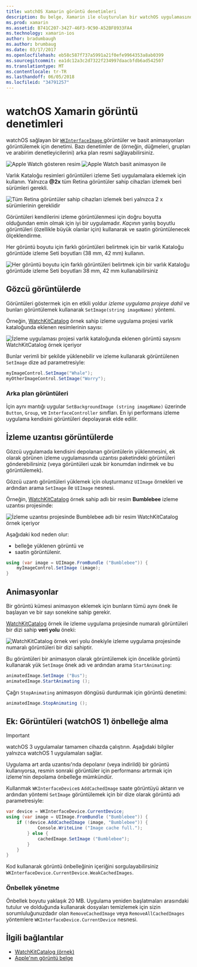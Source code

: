 ```yaml
---
title: watchOS Xamarin görüntü denetimleri
description: Bu belge, Xamarin ile oluşturulan bir watchOS uygulamasında görüntü denetimleri kullanmayı açıklar. WKInterfaceImage denetimi, bir izleme uzantısı, animasyonları ve daha fazla bilgi için görüntüleri ekleme Setımage yöntemi açıklanır.
ms.prod: xamarin
ms.assetid: B741C207-3427-46F3-9C90-A52BF8933FA4
ms.technology: xamarin-ios
author: bradumbaugh
ms.author: brumbaug
ms.date: 03/17/2017
ms.openlocfilehash: eb58c587f737a5991a21f0efe9964353a8ab0399
ms.sourcegitcommit: ea1dc12a3c2d7322f234997daacbfdb6ad542507
ms.translationtype: MT
ms.contentlocale: tr-TR
ms.lasthandoff: 06/05/2018
ms.locfileid: "34791257"
---
```

# <a name="watchos-image-controls-in-xamarin"></a>watchOS Xamarin görüntü denetimleri

watchOS sağlayan bir [ `WKInterfaceImage` ](https://developer.xamarin.com/api/type/WatchKit.WKInterfaceImage/) görüntüler ve basit animasyonları görüntülemek için denetimi. Bazı denetimler de (örneğin, düğmeleri, grupları ve arabirim denetleyicilerini) arka plan resmi sağlayabilirsiniz.

![](image-images/image-walkway.png "Apple Watch gösteren resim") ![](image-images/image-animation.png "Apple Watch basit animasyon ile")
<!-- watch image courtesy of http://infinitapps.com/bezel/ -->

Varlık Kataloğu resimleri görüntüleri izleme Seti uygulamalara eklemek için kullanın.
Yalnızca **@2x** tüm Retina görüntüler sahip cihazları izlemek beri sürümleri gerekli.

![](image-images/asset-universal-sml.png "Tüm Retina görüntüler sahip cihazları izlemek beri yalnızca 2 x sürümlerinin gereklidir")

Görüntüleri kendilerini izleme görüntülenmesi için doğru boyutta olduğundan emin olmak için iyi bir uygulamadır. *Kaçının* yanlış boyutlu görüntüleri (özellikle büyük olanlar için) kullanarak ve saatin görüntülenecek ölçeklendirme.

Her görüntü boyutu için farklı görüntüleri belirtmek için bir varlık Kataloğu görüntüde izleme Seti boyutları (38 mm, 42 mm) kullanın.

![](image-images/asset-watch-sml.png "Her görüntü boyutu için farklı görüntüleri belirtmek için bir varlık Kataloğu görüntüde izleme Seti boyutları 38 mm, 42 mm kullanabilirsiniz")


## <a name="images-on-the-watch"></a>Gözcü görüntülerde

Görüntüleri göstermek için en etkili yoldur *izleme uygulama projeye dahil* ve bunları görüntülemek kullanarak `SetImage(string imageName)` yöntemi.

Örneğin, [WatchKitCatalog](https://developer.xamarin.com/samples/WatchKitCatalog/) örnek sahip izleme uygulama projesi varlık kataloğunda eklenen resimlerinin sayısı:

![](image-images/asset-whale-sml.png "İzleme uygulaması projesi varlık kataloğunda eklenen görüntü sayısını WatchKitCatalog örnek içeriyor")

Bunlar verimli bir şekilde yüklenebilir ve izleme kullanarak görüntülenen `SetImage` dize ad parametresiyle:

```csharp
myImageControl.SetImage("Whale");
myOtherImageControl.SetImage("Worry");
```

### <a name="background-images"></a>Arka plan görüntüleri

İçin aynı mantığı uygular `SetBackgroundImage (string imageName)` üzerinde `Button`, `Group`, ve `InterfaceController` sınıfları. En iyi performans izleme uygulama kendisini görüntüleri depolayarak elde edilir.


## <a name="images-in-the-watch-extension"></a>İzleme uzantısı görüntülerde

Gözcü uygulamada kendisini depolanan görüntülerin yüklenmesini, ek olarak görünen izleme uygulamasında uzantısı paketindeki görüntüleri gönderebilirsiniz (veya görüntüleri uzak bir konumdan indirmek ve bu görüntülemek).

Gözcü uzantı görüntüleri yüklemek için oluşturmanız `UIImage` örnekleri ve ardından arama `SetImage` ile `UIImage` nesnesi.

Örneğin, [WatchKitCatalog](https://developer.xamarin.com/samples/monotouch/watchOS/WatchKitCatalog/) örnek sahip adlı bir resim **Bumblebee** izleme uzantısı projesinde:

![](image-images/asset-bumblebee-sml.png "İzleme uzantısı projesinde Bumblebee adlı bir resim WatchKitCatalog örnek içeriyor")

Aşağıdaki kod neden olur:

- belleğe yüklenen görüntü ve
- saatin görüntülenir.

```csharp
using (var image = UIImage.FromBundle ("Bumblebee")) {
    myImageControl.SetImage (image);
}
```


## <a name="animations"></a>Animasyonlar

Bir görüntü kümesi animasyon eklemek için bunların tümü aynı önek ile başlayan ve bir sayı sonekine sahip gerekir.

[WatchKitCatalog](https://developer.xamarin.com/samples/monotouch/watchOS/WatchKitCatalog/) örnek ile izleme uygulama projesinde numaralı görüntüleri bir dizi sahip **veri yolu** öneki:

![](image-images/asset-bus-animation-sml.png "WatchKitCatalog örnek veri yolu önekiyle izleme uygulama projesinde numaralı görüntüleri bir dizi sahiptir.")

Bu görüntüleri bir animasyon olarak görüntülemek için öncelikle görüntü kullanarak yük `SetImage` önek adı ve ardından arama `StartAnimating`:

```csharp
animatedImage.SetImage ("Bus");
animatedImage.StartAnimating ();
```

Çağrı `StopAnimating` animasyon döngüsü durdurmak için görüntü denetimi:

```csharp
animatedImage.StopAnimating ();
```


<a name="cache" />

## <a name="appendix-caching-images-watchos-1"></a>Ek: Görüntüleri (watchOS 1) önbelleğe alma

> [!IMPORTANT]
> watchOS 3 uygulamalar tamamen cihazda çalıştırın. Aşağıdaki bilgiler yalnızca watchOS 1 uygulamaları sağlar.

Uygulama art arda uzantısı'nda depolanır (veya indirildi) bir görüntü kullanıyorsa, resmin sonraki görüntüler için performansı artırmak için izleme'nin depolama önbelleğe mümkündür.

Kullanmak `WKInterfaceDevice`s `AddCachedImage` saate görüntüyü aktarın ve ardından yöntemi `SetImage` görüntülemek için bir dize olarak görüntü adı parametresiyle:

```csharp
var device = WKInterfaceDevice.CurrentDevice;
using (var image = UIImage.FromBundle ("Bumblebee")) {
    if (!device.AddCachedImage (image, "Bumblebee")) {
            Console.WriteLine ("Image cache full.");
        } else {
            cachedImage.SetImage ("Bumblebee");
        }
    }
}
```

Kod kullanarak görüntü önbelleğinin içeriğini sorgulayabilirsiniz `WKInterfaceDevice.CurrentDevice.WeakCachedImages`.


### <a name="managing-the-cache"></a>Önbellek yönetme

Önbellek boyutu yaklaşık 20 MB. Uygulama yeniden başlatmaları arasındaki tutulur ve dolduğunda kullanarak dosyaları temizlemek için sizin sorumluluğunuzdadır olan `RemoveCachedImage` veya `RemoveAllCachedImages` yöntemlere `WKInterfaceDevice.CurrentDevice` nesnesi.



## <a name="related-links"></a>İlgili bağlantılar

- [WatchKitCatalog (örnek)](https://developer.xamarin.com/samples/monotouch/watchOS/WatchKitCatalog/)
- [Apple'nın görüntü belge](https://developer.apple.com/library/prerelease/ios/documentation/General/Conceptual/WatchKitProgrammingGuide/Images.html)
